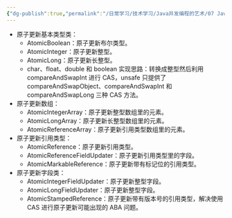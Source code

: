 ```yaml
---
{"dg-publish":true,"permalink":"/日常学习/技术学习/Java并发编程的艺术/07 Java中的13个原子操作类/","title":"07 Java中的13个原子操作类","tags":["八股"],"noteIcon":"1","created":"2023-07-26T15:02:27.073+08:00","updated":"2024-11-13T20:39:49.414+08:00"}
---
```



- 原子更新基本类型类：
  - AtomicBoolean：原子更新布尔类型。
  - AtomicInteger：原子更新整型。
  - AtomicLong：原子更新长整型。
  - char、float、double 和 boolean 实现思路：转换成整型然后利用 compareAndSwapInt 进行 CAS，unsafe 只提供了 compareAndSwapObject、compareAndSwapInt 和 compareAndSwapLong 三种 CAS 方法。
- 原子更新数组：
  - AtomicIntegerArray：原子更新整型数组里的元素。
  - AtomicLongArray：原子更新长整型数组里的元素。
  - AtomicReferenceArray：原子更新引用类型数组里的元素。
- 原子更新引用类型：
  - AtomicReference：原子更新引用类型。
  - AtomicReferenceFieldUpdater：原子更新引用类型里的字段。
  - AtomicMarkableReference：原子更新带有标记位的引用类型。
- 原子更新字段类：
  - AtomicIntegerFieldUpdater：原子更新整型字段。
  - AtomicLongFieldUpdater：原子更新整型字段。
  - AtomicStampedReference：原子更新带有版本号的引用类型，解决使用 CAS 进行原子更新可能出现的 ABA 问题。
